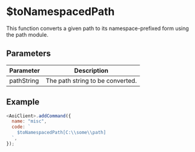 # $toNamespacedPath

This function converts a given path to its namespace-prefixed form using the path module.

## Parameters

| Parameter  | Description                      |
| ---------- | -------------------------------- |
| pathString | The path string to be converted. |

## Example

```js
<AoiClient>.addCommand({
  name: "misc",
  code: `
    $toNamespacedPath[C:\\some\\path]
  `,
});
```
